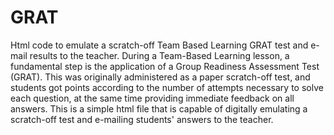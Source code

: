 # GRAT
Html code to emulate a scratch-off Team Based Learning GRAT test and e-mail results to the teacher.
During a Team-Based Learning lesson, a fundamental step is the application of a Group Readiness Assessment Test (GRAT).
This was originally administered as a paper scratch-off test, and students got points according to the number of attempts necessary to solve each question, at the same time providing immediate feedback on all answers.
This is a simple html file that is capable of digitally emulating a scratch-off test and e-mailing students' answers to the teacher.
